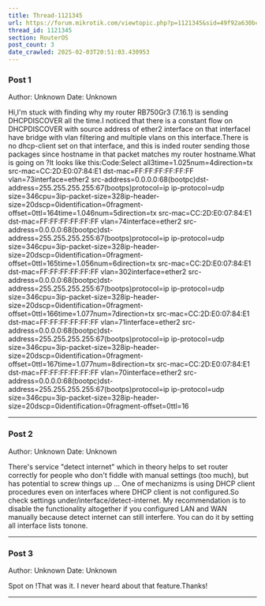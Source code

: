 ```yaml
---
title: Thread-1121345
url: https://forum.mikrotik.com/viewtopic.php?p=1121345&sid=49f92a630bc7970d8ca50523be880e8f#p1121345
thread_id: 1121345
section: RouterOS
post_count: 3
date_crawled: 2025-02-03T20:51:03.430953
---
```


### Post 1
Author: Unknown
Date: Unknown

Hi,I'm stuck with finding why my router RB750Gr3 (7.16.1) is sending DHCPDISCOVER all the time.I noticed that there is a constant flow on DHCPDISCOVER with source address of ether2 interface on that interfaceI have bridge with vlan filtering and multiple vlans on this interface.There is no dhcp-client set on that interface, and this is inded router sending those packages since hostname in that packet matches my router hostname.What is going on ?It looks like this:Code:Select all3time=1.025num=4direction=tx src-mac=CC:2D:E0:07:84:E1 dst-mac=FF:FF:FF:FF:FF:FF vlan=73interface=ether2 src-address=0.0.0.0:68(bootpc)dst-address=255.255.255.255:67(bootps)protocol=ip ip-protocol=udp size=346cpu=3ip-packet-size=328ip-header-size=20dscp=0identification=0fragment-offset=0ttl=164time=1.046num=5direction=tx src-mac=CC:2D:E0:07:84:E1 dst-mac=FF:FF:FF:FF:FF:FF vlan=74interface=ether2 src-address=0.0.0.0:68(bootpc)dst-address=255.255.255.255:67(bootps)protocol=ip ip-protocol=udp size=346cpu=3ip-packet-size=328ip-header-size=20dscp=0identification=0fragment-offset=0ttl=165time=1.056num=6direction=tx src-mac=CC:2D:E0:07:84:E1 dst-mac=FF:FF:FF:FF:FF:FF vlan=302interface=ether2 src-address=0.0.0.0:68(bootpc)dst-address=255.255.255.255:67(bootps)protocol=ip ip-protocol=udp size=346cpu=3ip-packet-size=328ip-header-size=20dscp=0identification=0fragment-offset=0ttl=166time=1.077num=7direction=tx src-mac=CC:2D:E0:07:84:E1 dst-mac=FF:FF:FF:FF:FF:FF vlan=71interface=ether2 src-address=0.0.0.0:68(bootpc)dst-address=255.255.255.255:67(bootps)protocol=ip ip-protocol=udp size=346cpu=3ip-packet-size=328ip-header-size=20dscp=0identification=0fragment-offset=0ttl=167time=1.077num=8direction=tx src-mac=CC:2D:E0:07:84:E1 dst-mac=FF:FF:FF:FF:FF:FF vlan=70interface=ether2 src-address=0.0.0.0:68(bootpc)dst-address=255.255.255.255:67(bootps)protocol=ip ip-protocol=udp size=346cpu=3ip-packet-size=328ip-header-size=20dscp=0identification=0fragment-offset=0ttl=16

---
### Post 2
Author: Unknown
Date: Unknown

There's service "detect internet" which in theory helps to set router correctly for people who don't fiddle with manual settings (too much), but has potential to screw things up ... One of mechanizms is using DHCP client procedures even on interfaces where DHCP client is not configured.So check settings under/interface/detect-internet. My recommendation is to disable the functionality altogether if you configured LAN and WAN manually because detect internet can still interfere. You can do it by setting all interface lists tonone.

---
### Post 3
Author: Unknown
Date: Unknown

Spot on !That was it. I never heard about that feature.Thanks!

---
